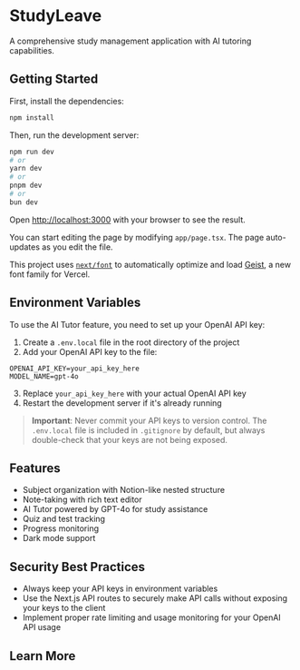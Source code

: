 # StudyLeave

A comprehensive study management application with AI tutoring capabilities.

## Getting Started

First, install the dependencies:

```bash
npm install
```

Then, run the development server:

```bash
npm run dev
# or
yarn dev
# or
pnpm dev
# or
bun dev
```

Open [http://localhost:3000](http://localhost:3000) with your browser to see the result.

You can start editing the page by modifying `app/page.tsx`. The page auto-updates as you edit the file.

This project uses [`next/font`](https://nextjs.org/docs/app/building-your-application/optimizing/fonts) to automatically optimize and load [Geist](https://vercel.com/font), a new font family for Vercel.

## Environment Variables

To use the AI Tutor feature, you need to set up your OpenAI API key:

1. Create a `.env.local` file in the root directory of the project
2. Add your OpenAI API key to the file:

```
OPENAI_API_KEY=your_api_key_here
MODEL_NAME=gpt-4o
```

3. Replace `your_api_key_here` with your actual OpenAI API key
4. Restart the development server if it's already running

> **Important**: Never commit your API keys to version control. The `.env.local` file is included in `.gitignore` by default, but always double-check that your keys are not being exposed.

## Features

- Subject organization with Notion-like nested structure
- Note-taking with rich text editor
- AI Tutor powered by GPT-4o for study assistance
- Quiz and test tracking
- Progress monitoring
- Dark mode support

## Security Best Practices

- Always keep your API keys in environment variables
- Use the Next.js API routes to securely make API calls without exposing your keys to the client
- Implement proper rate limiting and usage monitoring for your OpenAI API usage

## Learn More
